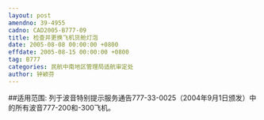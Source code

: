 ```yaml
---
layout: post
amendno: 39-4955
cadno: CAD2005-B777-09
title: 检查并更换飞机货舱灯泡
date: 2005-08-08 00:00:00 +0800
effdate: 2005-08-15 00:00:00 +0800
tag: B777
categories: 民航中南地区管理局适航审定处
author: 钟颖芬
---
```


##适用范围:
列于波音特别提示服务通告777-33-0025（2004年9月1日颁发）中的所有波音777-200和-300飞机。

